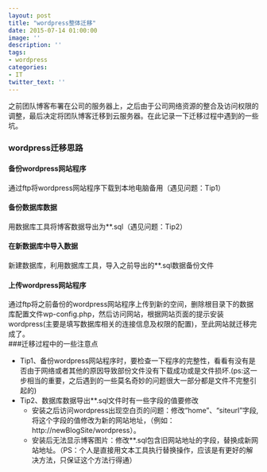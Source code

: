```yaml
---
layout: post
title: "wordpress整体迁移"
date: 2015-07-14 01:00:00
image: ''
description: ''
tags:
- wordpress
categories:
- IT
twitter_text: ''
---
```


之前团队博客布署在公司的服务器上，之后由于公司网络资源的整合及访问权限的调整，最后决定将团队博客迁移到云服务器。在此记录一下迁移过程中遇到的一些坑。

### wordpress迁移思路 

#### 备份wordpress网站程序
通过ftp将wordpress网站程序下载到本地电脑备用（遇见问题：Tip1）

#### 备份数据库数据  
用数据库工具将博客数据导出为**.sql（遇见问题：Tip2）  
#### 在新数据库中导入数据  
新建数据库，利用数据库工具，导入之前导出的**.sql数据备份文件  
#### 上传wordpress网站程序  
通过ftp将之前备份的wordpress网站程序上传到新的空间，删除根目录下的数据库配置文件wp-config.php，然后访问网站，根据网站页面的提示安装wordpress(主要是填写数据库相关的连接信息及权限的配置)，至此网站就迁移完成了。  
###迁移过程中的一些注意点  
* Tip1、备份wordpress网站程序时，要检查一下程序的完整性，看看有没有是否由于网络或者其他的原因导致部份文件没有下载成功或是文件损坏.(ps:这一步相当的重要，之后遇到的一些莫名奇妙的问题很大一部分都是文件不完整引起的)  
* Tip2、数据库数据导出**.sql文件时有一些字段的值要修改
  * 安装之后访问wordpress出现空白页的问题：修改“home”、“siteurl”字段,将这个字段的值修改为新的网站地址，（例如：http://newBlogSite/wordpress）。  
  * 安装后无法显示博客图片：修改**.sql包含旧网站地址的字段，替换成新网站地址。（PS：个人是直接用文本工具执行替换操作，应该是有更好的解决方法，只保证这个方法行得通）

